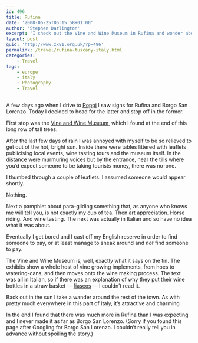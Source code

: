 ```yaml
---
id: 496
title: Rufina
date: '2008-06-25T06:15:58+01:00'
author: 'Stephen Darlington'
excerpt: 'I check out the Vine and Wine Museum in Rufina and wonder about fiasco''s.'
layout: post
guid: 'http://www.zx81.org.uk/?p=496'
permalink: /travel/rufina-tuscany-italy.html
categories:
    - Travel
tags:
    - europe
    - italy
    - Photography
    - Travel
---
```


A few days ago when I drive to [Poppi](http://www.zx81.org.uk/travel/poppi-tuscany-italy.html) I saw signs for Rufina and Borgo San Lorenzo. Today I decided to head for the latter and stop off in the former.

First stop was the [Vine and Wine Museum](http://vivifirenze.info/cgi-bin/news/gi_pub3_det_lun.cgi?id=529&sezione=leisure), which I found at the end of this long row of tall trees.

After the last few days of rain I was annoyed with myself to be so relieved to get out of the hot, bright sun. Inside there were tables littered with leaflets publicising local events, wine tasting tours and the museum itself. In the distance were murmuring voices but by the entrance, near the tills where you’d expect someone to be taking tourists money, there was no-one.

I thumbed through a couple of leaflets. I assumed someone would appear shortly.

Nothing.

Next a pamphlet about para-gliding something that, as anyone who knows me will tell you, is not exactly my cup of tea. Then art appreciation. Horse riding. And wine tasting. The next was actually in Italian and so have no idea what it was about.

Eventually I get bored and I cast off my English reserve in order to find someone to pay, or at least manage to sneak around and *not* find someone to pay.

The Vine and Wine Museum is, well, exactly what it says on the tin. The exhibits show a whole host of vine growing implements, from hoes to watering-cans, and then moves onto the wine making process. The text was all in Italian, so if there was an explanation of why they put their wine bottles in a straw basket — [fiascos](http://en.wikipedia.org/wiki/Fiasco_(bottle)) — I couldn’t read it.

Back out in the sun I take a wander around the rest of the town. As with pretty much everywhere in this part of Italy, it’s attractive and charming

In the end I found that there was much more in Rufina than I was expecting and I never made it as far as Borgo San Lorenzo. (Sorry if you found this page after Googling for Borgo San Lorenzo. I couldn’t really tell you in advance without spoiling the story.)